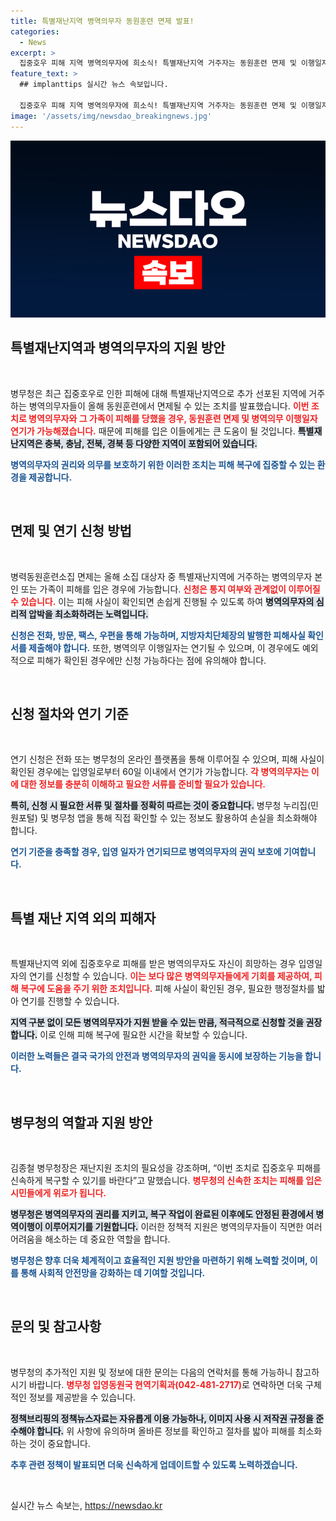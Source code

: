 ```yaml
---
title: 특별재난지역 병역의무자 동원훈련 면제 발표!
categories:
  - News
excerpt: >
  집중호우 피해 지역 병역의무자에 희소식! 특별재난지역 거주자는 동원훈련 면제 및 이행일자 연기가 가능해졌습니다. 피해 사실 확인 후 간편 신청으로 안정된 복구를 지원받으세요.
feature_text: >
  ## implanttips 실시간 뉴스 속보입니다.

  집중호우 피해 지역 병역의무자에 희소식! 특별재난지역 거주자는 동원훈련 면제 및 이행일자 연기가 가능해졌습니다. 피해 사실 확인 후 간편 신청으로 안정된 복구를 지원받으세요.
image: '/assets/img/newsdao_breakingnews.jpg'
---
```


<p><img src="/assets/img/newsdao_breakingnews.jpg" alt="implanttips 속보" /></p>

<h2 data-ke-size="size26">특별재난지역과 병역의무자의 지원 방안</h2>

<p data-ke-size="size16">&nbsp;</p>

<p>병무청은 최근 집중호우로 인한 피해에 대해 특별재난지역으로 추가 선포된 지역에 거주하는 병역의무자들이 올해 동원훈련에서 면제될 수 있는 조치를 발표했습니다. <b><span style="color: #ee2323;">이번 조치로 병역의무자와 그 가족이 피해를 당했을 경우, 동원훈련 면제 및 병역의무 이행일자 연기가 가능해졌습니다.</span></b> 때문에 피해를 입은 이들에게는 큰 도움이 될 것입니다. <b><span style="background-color: #21538527;">특별재난지역은 충북, 충남, 전북, 경북 등 다양한 지역이 포함되어 있습니다.</span></b> </p>

<p><b><span style="color: #1a5490;">병역의무자의 권리와 의무를 보호하기 위한 이러한 조치는 피해 복구에 집중할 수 있는 환경을 제공합니다.</span></b> </p>

<p data-ke-size="size16">&nbsp;</p>

<h2 data-ke-size="size26">면제 및 연기 신청 방법</h2>

<p data-ke-size="size16">&nbsp;</p>

<p>병력동원훈련소집 면제는 올해 소집 대상자 중 특별재난지역에 거주하는 병역의무자 본인 또는 가족이 피해를 입은 경우에 가능합니다. <b><span style="color: #ee2323;">신청은 통지 여부와 관계없이 이루어질 수 있습니다.</span></b> 이는 피해 사실이 확인되면 손쉽게 진행될 수 있도록 하여 <b><span style="background-color: #21538527;">병역의무자의 심리적 압박을 최소화하려는 노력입니다.</span></b> </p>

<p><b><span style="color: #1a5490;">신청은 전화, 방문, 팩스, 우편을 통해 가능하며, 지방자치단체장의 발행한 피해사실 확인서를 제출해야 합니다.</span></b> 또한, 병역의무 이행일자는 연기될 수 있으며, 이 경우에도 예외적으로 피해가 확인된 경우에만 신청 가능하다는 점에 유의해야 합니다. </p>

<p data-ke-size="size16">&nbsp;</p>

<h2 data-ke-size="size26">신청 절차와 연기 기준</h2>

<p data-ke-size="size16">&nbsp;</p>

<p>연기 신청은 전화 또는 병무청의 온라인 플랫폼을 통해 이루어질 수 있으며, 피해 사실이 확인된 경우에는 입영일로부터 60일 이내에서 연기가 가능합니다. <b><span style="color: #ee2323;">각 병역의무자는 이에 대한 정보를 충분히 이해하고 필요한 서류를 준비할 필요가 있습니다.</span></b> </p>

<p><b><span style="background-color: #21538527;">특히, 신청 시 필요한 서류 및 절차를 정확히 따르는 것이 중요합니다.</span></b> 병무청 누리집(민원포털) 및 병무청 앱을 통해 직접 확인할 수 있는 정보도 활용하여 손실을 최소화해야 합니다. </p>

<p><b><span style="color: #1a5490;">연기 기준을 충족할 경우, 입영 일자가 연기되므로 병역의무자의 권익 보호에 기여합니다.</span></b> </p>

<p data-ke-size="size16">&nbsp;</p>

<h2 data-ke-size="size26">특별 재난 지역 외의 피해자</h2>

<p data-ke-size="size16">&nbsp;</p>

<p>특별재난지역 외에 집중호우로 피해를 받은 병역의무자도 자신이 희망하는 경우 입영일자의 연기를 신청할 수 있습니다. <b><span style="color: #ee2323;">이는 보다 많은 병역의무자들에게 기회를 제공하여, 피해 복구에 도움을 주기 위한 조치입니다.</span></b> 피해 사실이 확인된 경우, 필요한 행정절차를 밟아 연기를 진행할 수 있습니다. </p>

<p><b><span style="background-color: #21538527;">지역 구분 없이 모든 병역의무자가 지원 받을 수 있는 만큼, 적극적으로 신청할 것을 권장합니다.</span></b> 이로 인해 피해 복구에 필요한 시간을 확보할 수 있습니다. </p>

<p><b><span style="color: #1a5490;">이러한 노력들은 결국 국가의 안전과 병역의무자의 권익을 동시에 보장하는 기능을 합니다.</span></b> </p>

<p data-ke-size="size16">&nbsp;</p>

<h2 data-ke-size="size26">병무청의 역할과 지원 방안</h2>

<p data-ke-size="size16">&nbsp;</p>

<p>김종철 병무청장은 재난지원 조치의 필요성을 강조하며, “이번 조치로 집중호우 피해를 신속하게 복구할 수 있기를 바란다”고 말했습니다. <b><span style="color: #ee2323;">병무청의 신속한 조치는 피해를 입은 시민들에게 위로가 됩니다.</span></b> </p>

<p><b><span style="background-color: #21538527;">병무청은 병역의무자의 권리를 지키고, 복구 작업이 완료된 이후에도 안정된 환경에서 병역이행이 이루어지기를 기원합니다.</span></b> 이러한 정책적 지원은 병역의무자들이 직면한 여러 어려움을 해소하는 데 중요한 역할을 합니다. </p>

<p><b><span style="color: #1a5490;">병무청은 향후 더욱 체계적이고 효율적인 지원 방안을 마련하기 위해 노력할 것이며, 이를 통해 사회적 안전망을 강화하는 데 기여할 것입니다.</span></b> </p>

<p data-ke-size="size16">&nbsp;</p>

<h2 data-ke-size="size26">문의 및 참고사항</h2>

<p data-ke-size="size16">&nbsp;</p>

<p>병무청의 추가적인 지원 및 정보에 대한 문의는 다음의 연락처를 통해 가능하니 참고하시기 바랍니다. <b><span style="color: #ee2323;">병무청 입영동원국 현역기획과(042-481-2717)</span></b>로 연락하면 더욱 구체적인 정보를 제공받을 수 있습니다. </p>

<p><b><span style="background-color: #21538527;">정책브리핑의 정책뉴스자료는 자유롭게 이용 가능하나, 이미지 사용 시 저작권 규정을 준수해야 합니다.</span></b> 위 사항에 유의하며 올바른 정보를 확인하고 절차를 밟아 피해를 최소화하는 것이 중요합니다. </p>

<p><b><span style="color: #1a5490;">추후 관련 정책이 발표되면 더욱 신속하게 업데이트할 수 있도록 노력하겠습니다.</span></b> </p>

<p data-ke-size="size16">&nbsp;</p>
실시간 뉴스 속보는, <a href="https://newsdao.kr" rel="dofollow">https://newsdao.kr</a>


